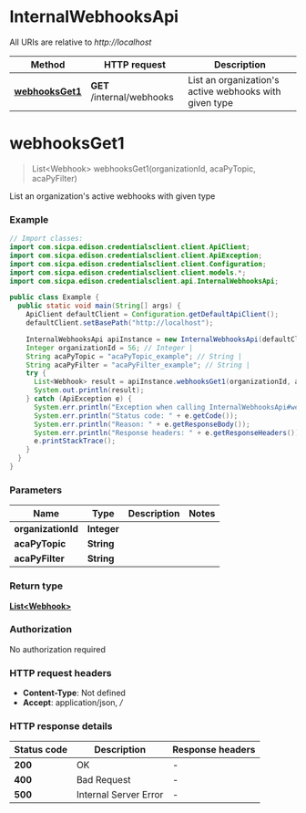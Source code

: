 # InternalWebhooksApi

All URIs are relative to *http://localhost*

Method | HTTP request | Description
------------- | ------------- | -------------
[**webhooksGet1**](InternalWebhooksApi.md#webhooksGet1) | **GET** /internal/webhooks | List an organization&#39;s active webhooks with given type 


<a name="webhooksGet1"></a>
# **webhooksGet1**
> List&lt;Webhook&gt; webhooksGet1(organizationId, acaPyTopic, acaPyFilter)

List an organization&#39;s active webhooks with given type 

### Example
```java
// Import classes:
import com.sicpa.edison.credentialsclient.client.ApiClient;
import com.sicpa.edison.credentialsclient.client.ApiException;
import com.sicpa.edison.credentialsclient.client.Configuration;
import com.sicpa.edison.credentialsclient.client.models.*;
import com.sicpa.edison.credentialsclient.api.InternalWebhooksApi;

public class Example {
  public static void main(String[] args) {
    ApiClient defaultClient = Configuration.getDefaultApiClient();
    defaultClient.setBasePath("http://localhost");

    InternalWebhooksApi apiInstance = new InternalWebhooksApi(defaultClient);
    Integer organizationId = 56; // Integer | 
    String acaPyTopic = "acaPyTopic_example"; // String | 
    String acaPyFilter = "acaPyFilter_example"; // String | 
    try {
      List<Webhook> result = apiInstance.webhooksGet1(organizationId, acaPyTopic, acaPyFilter);
      System.out.println(result);
    } catch (ApiException e) {
      System.err.println("Exception when calling InternalWebhooksApi#webhooksGet1");
      System.err.println("Status code: " + e.getCode());
      System.err.println("Reason: " + e.getResponseBody());
      System.err.println("Response headers: " + e.getResponseHeaders());
      e.printStackTrace();
    }
  }
}
```

### Parameters

Name | Type | Description  | Notes
------------- | ------------- | ------------- | -------------
 **organizationId** | **Integer**|  |
 **acaPyTopic** | **String**|  |
 **acaPyFilter** | **String**|  |

### Return type

[**List&lt;Webhook&gt;**](Webhook.md)

### Authorization

No authorization required

### HTTP request headers

 - **Content-Type**: Not defined
 - **Accept**: application/json, */*

### HTTP response details
| Status code | Description | Response headers |
|-------------|-------------|------------------|
**200** | OK |  -  |
**400** | Bad Request |  -  |
**500** | Internal Server Error |  -  |

